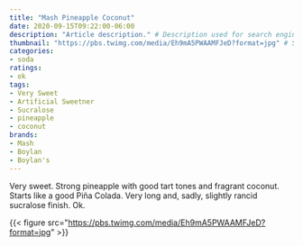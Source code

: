 ```yaml
---
title: "Mash Pineapple Coconut"
date: 2020-09-15T09:22:00-06:00
description: "Article description." # Description used for search engine.
thumbnail: "https://pbs.twimg.com/media/Eh9mA5PWAAMFJeD?format=jpg" # Sets thumbnail image appearing inside card on homepage.
categories:
- soda
ratings:
- ok
tags:
- Very Sweet
- Artificial Sweetner
- Sucralose
- pineapple
- coconut
brands:
- Mash
- Boylan
- Boylan's
---
```


Very sweet. Strong pineapple with good tart tones and fragrant coconut. Starts like a good Piña Colada. Very long and, sadly, slightly rancid sucralose finish. Ok.

{{< figure src="https://pbs.twimg.com/media/Eh9mA5PWAAMFJeD?format=jpg" >}}
